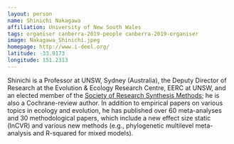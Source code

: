 ```yaml
---
layout: person
name: Shinichi Nakagawa
affiliation: University of New South Wales
tags: organiser canberra-2019-people canberra-2019-organiser
image: Nakagawa_Shinichi.jpeg
homepage: http://www.i-deel.org/
latitude: -33.9173
longitude: 151.2313
---
```

Shinichi is a Professor at UNSW, Sydney (Australia), the Deputy Director of Research at the Evolution & Ecology Research Centre, EERC at UNSW, and an elected member of the <a href="http://www.srsm.org/" target="_blank" rel="noopener">Society of Research Synthesis Methods</a>; he is also a Cochrane-review author. In addition to empirical papers on various topics in ecology and evolution, he has published over 60 meta-analyses and 30 methodological papers, which include a new effect size static (lnCVR) and various new methods (e.g., phylogenetic multilevel meta-analysis and R-squared for mixed models).